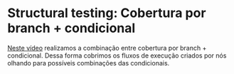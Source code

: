 # Structural testing: Cobertura por branch + condicional

[Neste vídeo](https://youtu.be/ZJJGXh3WumU) realizamos a combinação entre cobertura por branch + condicional. Dessa forma cobrimos os fluxos de execução criados por nós olhando para possíveis combinações das condicionais. 
